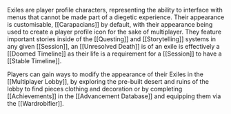 Exiles are player profile characters, representing the ability to interface with menus that cannot be made part of a diegetic experience. Their appearance is customisable, [[Carapacians]] by default, with their appearance being used to create a player profile icon for the sake of multiplayer. They feature important stories inside of the [[Questing]] and [[Storytelling]] systems in any given [[Session]], an [[Unresolved Death]] is of an exile is effectively a [[Doomed Timeline]] as their life is a requirement for a [[Session]] to have a [[Stable Timeline]]. 

Players can gain ways to modify the appearance of their Exiles in the [[Multiplayer Lobby]], by exploring the pre-built desert and ruins of the lobby to find pieces clothing and decoration or by completing [[Achievements]] in the [[Advancement Database]] and equipping them via the [[Wardrobifier]]. 
